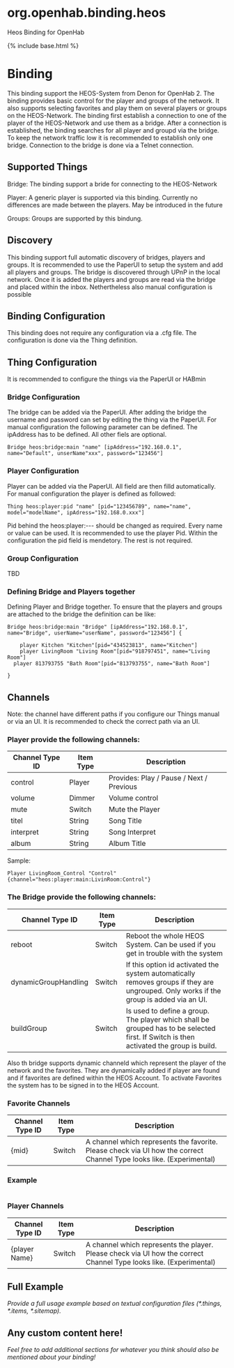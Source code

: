 # org.openhab.binding.heos
Heos Binding for OpenHab


{% include base.html %}

# <bindingName> Binding
This binding support the HEOS-System from Denon for OpenHab 2. The binding provides basic control for the player and groups of the network. It also supports selecting favorites and play them on several players or groups on the HEOS-Network. 
The binding first establish a connection to one of the player of the HEOS-Network and use them as a bridge. After a connection is established, the binding searches for all player and groupd via the bridge. To keep the network traffic low it is recommended to establish only one bridge. Connection to the bridge is done via a Telnet connection.

## Supported Things

Bridge:
The binding support a bride for connecting to the HEOS-Network

Player:
A generic player is supported via this binding. Currently no differences are made between the players. May be introduced in the future

Groups:
Groups are supported by this bindung.


## Discovery

This binding support full automatic discovery of bridges, players and groups. It is recommended to use the PaperUI to setup the system and add all players and groups.
The bridge is discovered through UPnP in the local network. Once it is added the players and groups are read via the bridge and placed within the inbox.
Nethertheless also manual configuration is possible

## Binding Configuration
This binding does not require any configuration via a .cfg file. The configuration is done via the Thing definition.

## Thing Configuration
It is recommended to configure the things via the PaperUI or HABmin

### Bridge Configuration
The bridge can be added via the PaperUI. After adding the bridge the username and password can set by editing the thing via the PaperUI. For manual configuration the following parameter can be defined. The ipAddress has to be defined. All other fiels are optional.
````
Bridge heos:bridge:main "name" [ipAddress="192.168.0.1", name="Default", unserName"xxx", password="123456"]  
````

### Player Configuration
Player can be added via the PaperUI. All field are then filld automatically.
For manual configuration the player is defined as followed:
````
Thing heos:player:pid "name" [pid="123456789", name="name", model="modelName", ipAdress="192.168.0.xxx"] 

````
Pid behind the heos:player:--- should be changed as required. Every name or value can be used. It is recommended to use the player Pid. Within the configuration the pid field is mendetory. The rest is not required.

### Group Configuration
TBD

### Defining Bridge and Players together

Defining Player and Bridge together. To ensure that the players and groups are attached to the bridge the definition can be like:

```
Bridge heos:bridge:main "Bridge" [ipAddress="192.168.0.1", name="Bridge", userName="userName", password="123456"] {
	
	player Kitchen "Kitchen"[pid="434523813", name="Kitchen"]
	player LivingRoom "Living Room"[pid="918797451", name="Living Room"]
  player 813793755 "Bath Room"[pid="813793755", name="Bath Room"]
	
}
```

## Channels

Note:
the channel have different paths if you configure our Things manual or via an UI. It is recommended to check the correct path via an UI.


### Player provide the following channels:

Channel Type ID | Item Type | Description
----------------|-----------|-------------
control | Player | Provides: Play / Pause / Next / Previous
volume | Dimmer | Volume control
mute | Switch | Mute the Player
titel | String | Song Title
interpret | String | Song Interpret
album | String  | Album Title

Sample:

```
Player LivingRoom_Control "Control" {channel="heos:player:main:LivinRoom:Control"}
```

### The Bridge provide the following channels:

Channel Type ID | Item Type | Description
----------------|-----------|-------------
reboot | Switch | Reboot the whole HEOS System. Can be used if you get in trouble with the system
dynamicGroupHandling | Switch | If this option id activated the system automatically removes groups if they are ungrouped. Only works if the group is added via an UI.
buildGroup | Switch | Is used to define a group. The player which shall be grouped has to be selected first. If Switch is then activated the group is build.

Also th bridge supports dynamic channeld which represent the player of the network and the favorites. They are dynamically added if player are found and if favorites are defined within the HEOS Account. To activate Favorites the system has to be signed in to the HEOS Account.

### Favorite Channels
Channel Type ID | Item Type | Description
----------------|-----------|-------------
 {mid} | Switch | A channel which represents the favorite. Please check via UI how the correct Channel Type looks like. (Experimental)
 
 ### Example
 ```
 
 ```

### Player Channels
Channel Type ID | Item Type | Description
----------------|-----------|-------------
{player Name} | Switch | A channel which represents the player. Please check via UI how the correct Channel Type looks like. (Experimental)

## Full Example

_Provide a full usage example based on textual configuration files (*.things, *.items, *.sitemap)._

## Any custom content here!

_Feel free to add additional sections for whatever you think should also be mentioned about your binding!_

